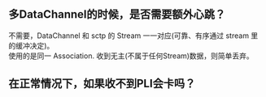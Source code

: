 ## 多DataChannel的时候，是否需要额外心跳？
不需要，DataChannel 和 sctp 的 Stream 一一对应(可靠、有序通过 stream 里的缓冲决定)。  
使用的是同一 Association. 收到无主(不属于任何Stream)数据，则简单丢弃。
## 在正常情况下，如果收不到PLI会卡吗？
## 